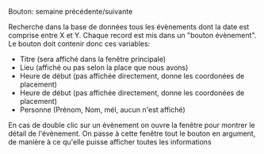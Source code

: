 Bouton: semaine précédente/suivante

Recherche dans la base de données tous les évènements dont la date est comprise entre X et Y.
Chaque record est mis dans un "bouton évènement".
Le bouton doit contenir donc ces variables:
  * Titre (sera affiché dans la fenêtre principale)
  * Lieu (affiché ou pas selon la place que nous avons)
  * Heure de début (pas affichée directement, donne les coordonées de placement)
  * Heure de début (pas affichée directement, donne les coordonées de placement)
  * Personne (Prénom, Nom, mél, aucun n'est affiché)

En cas de double clic sur un évènement on ouvre la fenêtre pour montrer le détail de l'évènement. On passe à cette fenêtre tout le bouton en argument, de manière à ce qu'elle puisse afficher toutes les informations 
